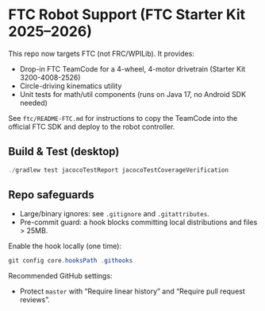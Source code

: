 # FTC Robot Support (FTC Starter Kit 2025–2026)

This repo now targets FTC (not FRC/WPILib). It provides:

- Drop-in FTC TeamCode for a 4-wheel, 4-motor drivetrain (Starter Kit 3200-4008-2526)
- Circle-driving kinematics utility
- Unit tests for math/util components (runs on Java 17, no Android SDK needed)

See `ftc/README-FTC.md` for instructions to copy the TeamCode into the official FTC SDK and deploy to the robot controller.

## Build & Test (desktop)
```powershell
./gradlew test jacocoTestReport jacocoTestCoverageVerification
```

## Repo safeguards
- Large/binary ignores: see `.gitignore` and `.gitattributes`.
- Pre-commit guard: a hook blocks committing local distributions and files > 25MB.

Enable the hook locally (one time):
```powershell
git config core.hooksPath .githooks
```

Recommended GitHub settings:
- Protect `master` with “Require linear history” and “Require pull request reviews”.
